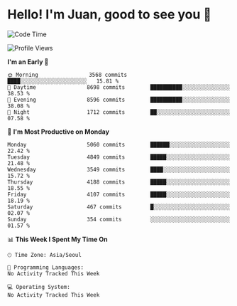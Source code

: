 # Hello! I'm Juan, good to see you 👋

<!--
**Y-k-Y/Y-k-Y** is a ✨ _special_ ✨ repository because its `README.md` (this file) appears on your GitHub profile.

Here are some ideas to get you started:

- 🔭 I’m currently working on ...
- 🌱 I’m currently learning ...
- 👯 I’m looking to collaborate on ...
- 🤔 I’m looking for help with ...
- 💬 Ask me about ...
- 📫 How to reach me: ...
- 😄 Pronouns: ...
- ⚡ Fun fact: ...
-->
<!--
![Profile views](https://gpvc.arturio.dev/Y-k-Y)

[![Omid Nikrah StackOverflow](https://github-readme-stackoverflow.vercel.app/?userID=9517076)](https://stackoverflow.com/users/9517076/i-have-10-fingers)
-->

<!--START_SECTION:waka-->
![Code Time](http://img.shields.io/badge/Code%20Time-1%2C849%20hrs%2021%20mins-blue)

![Profile Views](http://img.shields.io/badge/Profile%20Views-0-blue)

**I'm an Early 🐤** 

```text
🌞 Morning                3568 commits        ████░░░░░░░░░░░░░░░░░░░░░   15.81 % 
🌆 Daytime                8698 commits        ██████████░░░░░░░░░░░░░░░   38.53 % 
🌃 Evening                8596 commits        ██████████░░░░░░░░░░░░░░░   38.08 % 
🌙 Night                  1712 commits        ██░░░░░░░░░░░░░░░░░░░░░░░   07.58 % 
```
📅 **I'm Most Productive on Monday** 

```text
Monday                   5060 commits        ██████░░░░░░░░░░░░░░░░░░░   22.42 % 
Tuesday                  4849 commits        █████░░░░░░░░░░░░░░░░░░░░   21.48 % 
Wednesday                3549 commits        ████░░░░░░░░░░░░░░░░░░░░░   15.72 % 
Thursday                 4188 commits        █████░░░░░░░░░░░░░░░░░░░░   18.55 % 
Friday                   4107 commits        █████░░░░░░░░░░░░░░░░░░░░   18.19 % 
Saturday                 467 commits         █░░░░░░░░░░░░░░░░░░░░░░░░   02.07 % 
Sunday                   354 commits         ░░░░░░░░░░░░░░░░░░░░░░░░░   01.57 % 
```


📊 **This Week I Spent My Time On** 

```text
🕑︎ Time Zone: Asia/Seoul

💬 Programming Languages: 
No Activity Tracked This Week

💻 Operating System: 
No Activity Tracked This Week
```


<!--END_SECTION:waka-->
